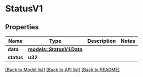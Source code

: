 # StatusV1

## Properties

Name | Type | Description | Notes
------------ | ------------- | ------------- | -------------
**data** | [**models::StatusV1Data**](StatusV1Data.md) |  | 
**status** | **u32** |  | 

[[Back to Model list]](../README.md#documentation-for-models) [[Back to API list]](../README.md#documentation-for-api-endpoints) [[Back to README]](../README.md)


